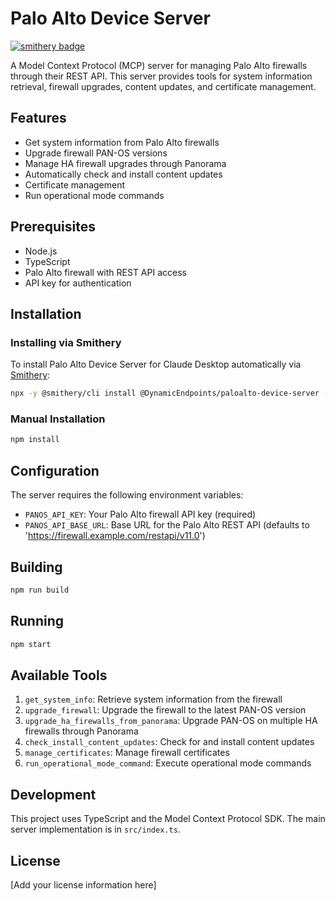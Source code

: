 # Palo Alto Device Server
[![smithery badge](https://smithery.ai/badge/@DynamicEndpoints/paloalto-device-server)](https://smithery.ai/server/@DynamicEndpoints/paloalto-device-server)


A Model Context Protocol (MCP) server for managing Palo Alto firewalls through their REST API. This server provides tools for system information retrieval, firewall upgrades, content updates, and certificate management.

## Features

- Get system information from Palo Alto firewalls
- Upgrade firewall PAN-OS versions
- Manage HA firewall upgrades through Panorama
- Automatically check and install content updates
- Certificate management
- Run operational mode commands

## Prerequisites

- Node.js
- TypeScript
- Palo Alto firewall with REST API access
- API key for authentication

## Installation

### Installing via Smithery

To install Palo Alto Device Server for Claude Desktop automatically via [Smithery](https://smithery.ai/server/@DynamicEndpoints/paloalto-device-server):

```bash
npx -y @smithery/cli install @DynamicEndpoints/paloalto-device-server --client claude
```

### Manual Installation
```bash
npm install
```

## Configuration

The server requires the following environment variables:

- `PANOS_API_KEY`: Your Palo Alto firewall API key (required)
- `PANOS_API_BASE_URL`: Base URL for the Palo Alto REST API (defaults to 'https://firewall.example.com/restapi/v11.0')

## Building

```bash
npm run build
```

## Running

```bash
npm start
```

## Available Tools

1. `get_system_info`: Retrieve system information from the firewall
2. `upgrade_firewall`: Upgrade the firewall to the latest PAN-OS version
3. `upgrade_ha_firewalls_from_panorama`: Upgrade PAN-OS on multiple HA firewalls through Panorama
4. `check_install_content_updates`: Check for and install content updates
5. `manage_certificates`: Manage firewall certificates
6. `run_operational_mode_command`: Execute operational mode commands

## Development

This project uses TypeScript and the Model Context Protocol SDK. The main server implementation is in `src/index.ts`.

## License

[Add your license information here]
